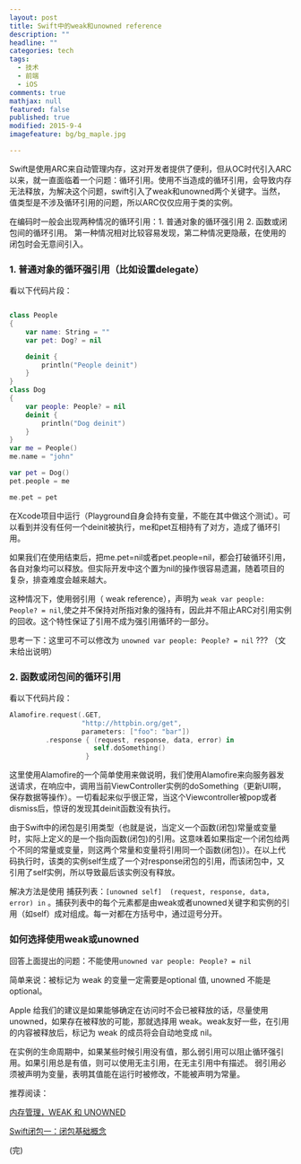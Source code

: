 ```yaml
---
layout: post
title: Swift中的weak和unowned reference
description: ""
headline: ""
categories: tech
tags: 
  - 技术
  - 前端
  - iOS
comments: true
mathjax: null
featured: false
published: true
modified: 2015-9-4
imagefeature: bg/bg_maple.jpg

---
```


Swift是使用ARC来自动管理内存，这对开发者提供了便利，但从OC时代引入ARC以来，就一直面临着一个问题：循环引用。使用不当造成的循环引用，会导致内存无法释放，为解决这个问题，swift引入了weak和unowned两个关键字。当然，值类型是不涉及循环引用的问题，所以ARC仅仅应用于类的实例。

在编码时一般会出现两种情况的循环引用：1. 普通对象的循环强引用 2. 函数或闭包间的循环引用。 第一种情况相对比较容易发现，第二种情况更隐蔽，在使用的闭包时会无意间引入。

<!--more--> 

### 1. 普通对象的循环强引用（比如设置delegate） ### 

看以下代码片段：

``` swift

class People
{
    var name: String = ""
    var pet: Dog? = nil

    deinit {
        println("People deinit")
    }
}
class Dog
{
    var people: People? = nil
    deinit {
        println("Dog deinit")
    }
}
var me = People()
me.name = "john"

var pet = Dog()
pet.people = me

me.pet = pet

```

在Xcode项目中运行（Playground自身会持有变量，不能在其中做这个测试）。可以看到并没有任何一个deinit被执行，me和pet互相持有了对方，造成了循环引用。

如果我们在使用结束后，把me.pet=nil或者pet.people=nil，都会打破循环引用，各自对象均可以释放。但实际开发中这个置为nil的操作很容易遗漏，随着项目的复杂，排查难度会越来越大。

这种情况下，使用弱引用（ weak reference），声明为 `weak var people: People? = nil`,使之并不保持对所指对象的强持有，因此并不阻止ARC对引用实例的回收。这个特性保证了引用不成为强引用循环的一部分。

思考一下：这里可不可以修改为 `unowned var people: People? = nil` ??? （文末给出说明）


### 2. 函数或闭包间的循环引用 ### 

看以下代码片段：

``` swift
Alamofire.request(.GET,
                  "http://httpbin.org/get",
                  parameters: ["foo": "bar"])
         .response { (request, response, data, error) in
                     self.doSomething()
                   }
```

这里使用Alamofire的一个简单使用来做说明，我们使用Alamofire来向服务器发送请求，在响应中，调用当前ViewController实例的doSomething（更新UI啊，保存数据等操作）。一切看起来似乎很正常，当这个Viewcontroller被pop或者dismiss后，惊讶的发现其deinit函数没有执行。

由于Swift中的闭包是引用类型（也就是说，当定义一个函数(闭包)常量或变量时，实际上定义的是一个指向函数(闭包)的引用。这意味着如果指定一个闭包给两个不同的常量或变量，则这两个常量和变量将引用同一个函数(闭包)）。在以上代码执行时，该类的实例self生成了一个对response闭包的引用，而该闭包中，又引用了self实例，所以导致最后该实例没有释放。

解决方法是使用 捕获列表：`[unowned self]  (request, response, data, error) in` 。捕获列表中的每个元素都是由weak或者unowned关键字和实例的引用（如self）成对组成。每一对都在方括号中，通过逗号分开。


### 如何选择使用weak或unowned ### 

回答上面提出的问题：不能使用`unowned var people: People? = nil`

简单来说：被标记为 weak 的变量一定需要是optional 值, unowned 不能是optional。

Apple 给我们的建议是如果能够确定在访问时不会已被释放的话，尽量使用 unowned，如果存在被释放的可能，那就选择用 weak。weak友好一些，在引用的内容被释放后，标记为 weak 的成员将会自动地变成 nil。

在实例的生命周期中，如果某些时候引用没有值，那么弱引用可以阻止循环强引用。如果引用总是有值，则可以使用无主引用，在无主引用中有描述。
弱引用必须被声明为变量，表明其值能在运行时被修改，不能被声明为常量。



推荐阅读：

[内存管理，WEAK 和 UNOWNED](http://swifter.tips/retain-cycle/)

[Swift闭包一：闭包基础概念](http://southpeak.github.io/blog/2014/06/27/ios-swift-closures/)

(完)









